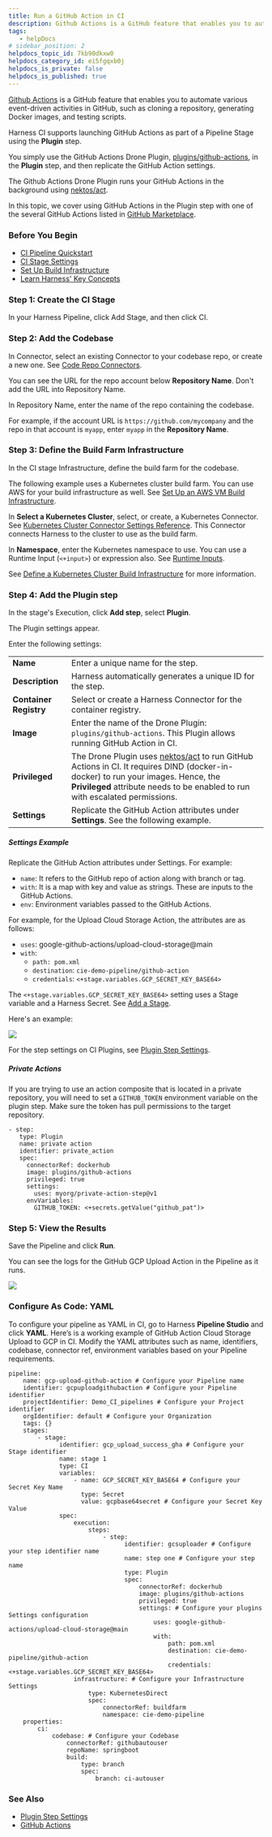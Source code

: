 ```yaml
---
title: Run a GitHub Action in CI
description: Github Actions is a GitHub feature that enables you to automate various event-driven activities in GitHub, such as cloning a repository, generating Docker images, and testing scripts. Harness CI supp…
tags: 
   - helpDocs
# sidebar_position: 2
helpdocs_topic_id: 7kb90dkxw0
helpdocs_category_id: ei5fgqxb0j
helpdocs_is_private: false
helpdocs_is_published: true
---
```


[Github Actions](https://docs.github.com/en/actions/learn-github-actions/understanding-github-actions) is a GitHub feature that enables you to automate various event-driven activities in GitHub, such as cloning a repository, generating Docker images, and testing scripts.

Harness CI supports launching GitHub Actions as part of a Pipeline Stage using the **Plugin** step.

You simply use the GitHub Actions Drone Plugin, [plugins/github-actions](https://github.com/drone-plugins/github-actions), in the **Plugin** step, and then replicate the GitHub Action settings.

The Github Actions Drone Plugin runs your GitHub Actions in the background using [nektos/act](https://github.com/nektos/act).

In this topic, we cover using GitHub Actions in the Plugin step with one of the several GitHub Actions listed in [GitHub Marketplace](https://github.com/marketplace?category=&query=&type=actions&verification=).


### Before You Begin

* [CI Pipeline Quickstart](../../ci-quickstarts/ci-pipeline-quickstart.md)
* [CI Stage Settings](../../ci-technical-reference/ci-stage-settings.md)
* [Set Up Build Infrastructure](/docs/category/set-up-build-infrastructure)
* [Learn Harness' Key Concepts](../../../getting-started/learn-harness-key-concepts.md)

### Step 1: Create the CI Stage

In your Harness Pipeline, click Add Stage, and then click CI.

### Step 2: Add the Codebase

In Connector, select an existing Connector to your codebase repo, or create a new one. See [Code Repo Connectors](/docs/category/code-repo-connectors).

You can see the URL for the repo account below **Repository Name**. Don't add the URL into Repository Name.

In Repository Name, enter the name of the repo containing the codebase.

For example, if the account URL is `https://github.com/mycompany` and the repo in that account is `myapp`, enter `myapp` in the **Repository Name**.

### Step 3: Define the Build Farm Infrastructure

In the CI stage Infrastructure, define the build farm for the codebase.

The following example uses a Kubernetes cluster build farm. You can use AWS for your build infrastructure as well. See [Set Up an AWS VM Build Infrastructure](../set-up-build-infrastructure/set-up-an-aws-vm-build-infrastructure.md). 

In **Select a Kubernetes Cluster**, select, or create, a Kubernetes Connector. See [Kubernetes Cluster Connector Settings Reference](../../../platform/7_Connectors/ref-cloud-providers/kubernetes-cluster-connector-settings-reference.md). This Connector connects Harness to the cluster to use as the build farm.

In **Namespace**, enter the Kubernetes namespace to use. You can use a Runtime Input (`<+input>`) or expression also. See [Runtime Inputs](../../../platform/20_References/runtime-inputs.md).

See [Define a Kubernetes Cluster Build Infrastructure](../set-up-build-infrastructure/set-up-a-kubernetes-cluster-build-infrastructure.md) for more information.

### Step 4: Add the Plugin step

In the stage's Execution, click **Add step**, select **Plugin**.

The Plugin settings appear.

Enter the following settings:


|  |  |
| --- | --- |
| **Name** | Enter a unique name for the step. |
| **Description** | Harness automatically generates a unique ID for the step. |
| **Container Registry** | Select or create a Harness Connector for the container registry. |
| **Image** | Enter the name of the Drone Plugin: `plugins/github-actions`. This Plugin allows running GitHub Action in CI. |
| **Privileged** | The Drone Plugin uses [nektos/act](https://github.com/nektos/act) to run GitHub Actions in CI. It requires DIND (docker-in-docker) to run your images. Hence, the **Privileged** attribute needs to be enabled to run with escalated permissions. |
| **Settings** | Replicate the GitHub Action attributes under **Settings**. See the following example. | 

##### Settings Example

Replicate the GitHub Action attributes under Settings.  For example:

* `name`: It refers to the GitHub repo of action along with branch or tag.
* `with`: It is a map with key and value as strings. These are inputs to the GitHub Actions.
* `env`: Environment variables passed to the GitHub Actions.

For example, for the Upload Cloud Storage Action, the attributes are as follows: 

* `uses`: google-github-actions/upload-cloud-storage@main
* `with`: 
   * `path: pom.xml`
   * `destination`: `cie-demo-pipeline/github-action`
   * `credentials`: `<+stage.variables.GCP_SECRET_KEY_BASE64>`

The `<+stage.variables.GCP_SECRET_KEY_BASE64>` setting uses a Stage variable and a Harness Secret. See [Add a Stage](../../../platform/8_Pipelines/add-a-stage.md).

Here's an example:

![](./static/run-a-git-hub-action-in-cie-03.png)


For the step settings on CI Plugins, see [Plugin Step Settings](../../ci-technical-reference/plugin-step-settings-reference.md).


##### Private Actions

If you are trying to use an action composite that is located in a private repository, you will need to set a `GITHUB_TOKEN` environment variable on the plugin step. Make sure the token has pull permissions to the target repository.

```
- step:
   type: Plugin
   name: private action
   identifier: private_action
   spec:
     connectorRef: dockerhub
     image: plugins/github-actions
     privileged: true
     settings:
       uses: myorg/private-action-step@v1
     envVariables:
       GITHUB_TOKEN: <+secrets.getValue("github_pat")>
```

### Step 5: View the Results

Save the Pipeline and click **Run**. 

You can see the logs for the GitHub GCP Upload Action in the Pipeline as it runs.

![](./static/run-a-github-action-in-cie-532.png)


### Configure As Code: YAML

To configure your pipeline as YAML in CI, go to Harness **Pipeline Studio** and click **YAML**. Here’s is a working example of GitHub Action Cloud Storage Upload to GCP in CI. Modify the YAML attributes such as name, identifiers, codebase, connector ref, environment variables based on your Pipeline requirements.


```
pipeline:  
    name: gcp-upload-github-action # Configure your Pipeline name  
    identifier: gcpuploadgithubaction # Configure your Pipeline identifier  
    projectIdentifier: Demo_CI_pipelines # Configure your Project identifier  
    orgIdentifier: default # Configure your Organization  
    tags: {}  
    stages:  
        - stage:  
              identifier: gcp_upload_success_gha # Configure your Stage identifier  
              name: stage 1  
              type: CI  
              variables:   
                  - name: GCP_SECRET_KEY_BASE64 # Configure your Secret Key Name  
                    type: Secret  
                    value: gcpbase64secret # Configure your Secret Key Value  
              spec:  
                  execution:  
                      steps:  
                          - step:  
                                identifier: gcsuploader # Configure your step identifier name  
                                name: step one # Configure your step name  
                                type: Plugin  
                                spec:  
                                    connectorRef: dockerhub  
                                    image: plugins/github-actions  
                                    privileged: true  
                                    settings: # Configure your plugins Settings configuration  
                                        uses: google-github-actions/upload-cloud-storage@main  
                                        with:  
                                            path: pom.xml  
                                            destination: cie-demo-pipeline/github-action  
                                            credentials: <+stage.variables.GCP_SECRET_KEY_BASE64>  
                  infrastructure: # Configure your Infrastructure Settings  
                      type: KubernetesDirect  
                      spec:  
                          connectorRef: buildfarm  
                          namespace: cie-demo-pipeline  
    properties:  
        ci:  
            codebase: # Configure your Codebase  
                connectorRef: githubautouser  
                repoName: springboot  
                build:  
                    type: branch  
                    spec:  
                        branch: ci-autouser
```
### See Also

* [Plugin Step Settings](../../ci-technical-reference/plugin-step-settings-reference.md)
* [GitHub Actions](https://docs.github.com/en/actions/learn-github-actions/understanding-github-actions)

